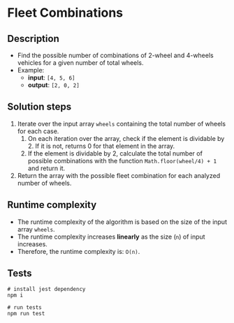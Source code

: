 # Fleet Combinations

## Description

- Find the possible number of combinations of 2-wheel and 4-wheels vehicles for a given number of total wheels.
- Example:
  - **input**: `[4, 5, 6]`
  - **output**: `[2, 0, 2]`

## Solution steps

1. Iterate over the input array `wheels` containing the total number of wheels for each case.
   1. On each iteration over the array, check if the element is dividable by 2. If it is not, returns 0 for that element in the array.
   1. If the element is dividable by 2, calculate the total number of possible combinations with the function `Math.floor(wheel/4) + 1` and return it.
1. Return the array with the possible fleet combination for each analyzed number of wheels.

## Runtime complexity

- The runtime complexity of the algorithm is based on the size of the input array `wheels`.
- The runtime complexity increases **linearly** as the size (`n`) of input increases.
- Therefore, the runtime complexity is: `O(n)`.

## Tests

```shell
# install jest dependency
npm i

# run tests
npm run test
```
